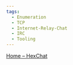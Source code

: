 ```yaml
---
tags:
  - Enumeration
  - TCP
  - Internet-Relay-Chat
  - IRC
  - Tooling
---
```


[Home – HexChat](https://hexchat.github.io/)